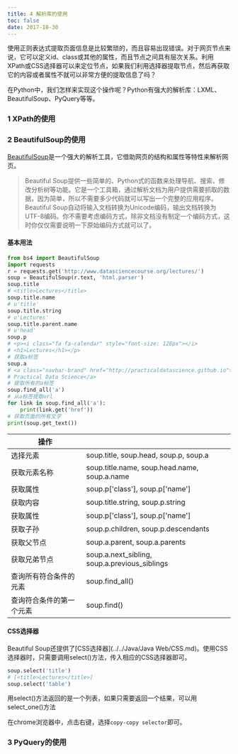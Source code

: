 ```yaml
---
title: 4 解析库的使用
toc: false
date: 2017-10-30
---
```



使用正则表达式提取页面信息是比较繁琐的，而且容易出现错误。对于网页节点来说，它可以定义id、class或其他的属性，而且节点之间具有层次关系。利用XPath或CSS选择器可以来定位节点，如果我们利用选择器提取节点，然后再获取它的内容或者属性不就可以非常方便的提取信息了吗？

在Python中，我们怎样来实现这个操作呢？Python有强大的解析库：LXML、BeautifulSoup、PyQuery等等。

### 1 XPath的使用
### 2 BeautifulSoup的使用

[BeautifulSoup](https://www.crummy.com/software/BeautifulSoup/bs4/doc/)是一个强大的解析工具，它借助网页的结构和属性等特性来解析网页。

> Beautiful Soup提供一些简单的、Python式的函数来处理导航、搜索、修改分析树等功能。它是一个工具箱，通过解析文档为用户提供需要抓取的数据，因为简单，所以不需要多少代码就可以写出一个完整的应用程序。
> Beautiful Soup自动将输入文档转换为Unicode编码，输出文档转换为UTF-8编码。你不需要考虑编码方式，除非文档没有制定一个编码方式，这时你仅仅需要说明一下原始编码方式就可以了。

#### 基本用法

```Python
from bs4 import BeautifulSoup
import requests
r = requests.get('http://www.datasciencecourse.org/lectures/')
soup = BeautifulSoup(r.text, 'html.parser')
soup.title
# <title>Lectures</title>
soup.title.name
# u'title'
soup.title.string
# u'Lectures'
soup.title.parent.name
# u'head'
soup.p
# <p><i class="fa fa-calendar" style="font-size: 128px"></i>
# <h1>Lectures</h1></p>
# 获取a标签
soup.a
# <a class="navbar-brand" href="http://practicaldatascience.github.io">
# Practical Data Science</a>
# 提取所有的a标签
soup.find_all('a')
# 从a标签提取url
for link in soup.find_all('a'):
    print(link.get('href'))
# 获取页面的所有文字
print(soup.get_text())
```


| 操作 |  |
| --- | --- |
| 选择元素 | soup.title, soup.head, soup.p, soup.a |
| 获取元素名称 | soup.title.name, soup.head.name, soup.a.name  |
| 获取属性 | soup.p['class'], soup.p['name']  |
| 获取内容 | soup.title.string, soup.p.string|
| 获取属性 | soup.p['class'], soup.p['name']  |
| 获取子孙 | soup.p.children, soup.p.descendants  |
| 获取父节点 | soup.a.parent, soup.a.parents  |
| 获取兄弟节点 | soup.a.next_sibling, soup.a.previous_siblings  |
| 查询所有符合条件的元素 | soup.find_all()  |
| 查询符合条件的第一个元素 | soup.find()  |


#### CSS选择器

Beautiful Soup还提供了[CSS选择器](../../Java/Java Web/CSS.md)。使用CSS选择器时，只需要调用<C>select()</C>方法，传入相应的CSS选择器即可。

```Python
soup.select('title')
# [<title>Lectures</title>]
soup.select('table')
```
用<C>select()</C>方法返回的是一个列表，如果只需要返回一个结果，可以用<C>select_one()</C>方法


在chrome浏览器中，点击右键，选择`copy-copy selector`即可。






### 3 PyQuery的使用